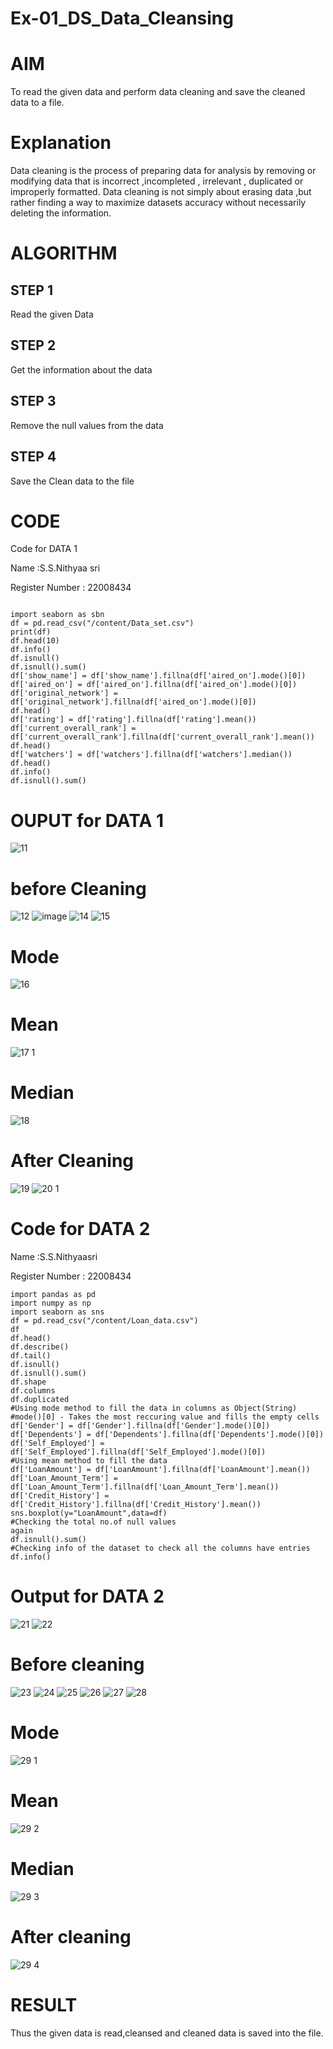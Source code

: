 # Ex-01_DS_Data_Cleansing
# AIM
To read the given data and perform data cleaning and save the cleaned data to a file.

# Explanation
Data cleaning is the process of preparing data for analysis by removing or modifying data that is incorrect ,incompleted , irrelevant , duplicated or improperly formatted. Data cleaning is not simply about erasing data ,but rather finding a way to maximize datasets accuracy without necessarily deleting the information.

# ALGORITHM
## STEP 1
Read the given Data

## STEP 2
Get the information about the data

## STEP 3
Remove the null values from the data

## STEP 4
Save the Clean data to the file

# CODE

Code for DATA 1

Name :S.S.Nithyaa sri

Register Number : 22008434

```

import seaborn as sbn
df = pd.read_csv("/content/Data_set.csv")
print(df)
df.head(10)
df.info()
df.isnull()
df.isnull().sum()
df['show_name'] = df['show_name'].fillna(df['aired_on'].mode()[0])
df['aired_on'] = df['aired_on'].fillna(df['aired_on'].mode()[0])
df['original_network'] = df['original_network'].fillna(df['aired_on'].mode()[0])
df.head()
df['rating'] = df['rating'].fillna(df['rating'].mean())
df['current_overall_rank'] =
df['current_overall_rank'].fillna(df['current_overall_rank'].mean())
df.head()
df['watchers'] = df['watchers'].fillna(df['watchers'].median())
df.head()
df.info()
df.isnull().sum()

```

# OUPUT for DATA 1
![11](https://user-images.githubusercontent.com/119122478/226107963-4e4fcd06-495c-4a3c-ac67-96ef543f59e3.png)

# before Cleaning

![12](https://user-images.githubusercontent.com/119122478/226108063-23b8fa14-620d-4727-bc02-0c07ba20a343.png)
![image](https://user-images.githubusercontent.com/119122478/226108100-dbec5ada-e1de-4fab-bd1b-b3e4846ab7aa.png)
![14](https://user-images.githubusercontent.com/119122478/226108136-3741d0d1-2603-499c-bf49-281aab378d2a.png)
![15](https://user-images.githubusercontent.com/119122478/226108254-8cf27585-bec7-4a73-8559-dd16ebbb22cd.png)

# Mode

![16](https://user-images.githubusercontent.com/119122478/226108307-9aa8e5c7-e019-4944-b69f-ce744c4832cd.png)

# Mean

![17 1](https://user-images.githubusercontent.com/119122478/226108364-7e76af53-876e-439d-bd65-4bf1bafc1b43.png)

# Median
![18](https://user-images.githubusercontent.com/119122478/226108446-bd540ff9-190e-4a83-b659-0085ff910d51.png)

# After Cleaning
![19](https://user-images.githubusercontent.com/119122478/226108494-c0a8ed21-5502-4514-9f97-cf938f1e70cc.png)
![20 1](https://user-images.githubusercontent.com/119122478/226108543-c3c56b58-18bf-48ca-a863-4638cbaa0325.png)

# Code for DATA 2

Name :S.S.Nithyaasri

Register Number : 22008434

```
import pandas as pd
import numpy as np
import seaborn as sns
df = pd.read_csv("/content/Loan_data.csv")
df
df.head()
df.describe()
df.tail()
df.isnull()
df.isnull().sum()
df.shape
df.columns
df.duplicated
#Using mode method to fill the data in columns as Object(String)
#mode()[0] - Takes the most reccuring value and fills the empty cells
df['Gender'] = df['Gender'].fillna(df['Gender'].mode()[0])
df['Dependents'] = df['Dependents'].fillna(df['Dependents'].mode()[0])
df['Self_Employed'] = df['Self_Employed'].fillna(df['Self_Employed'].mode()[0])
#Using mean method to fill the data
df['LoanAmount'] = df['LoanAmount'].fillna(df['LoanAmount'].mean())
df['Loan_Amount_Term'] = df['Loan_Amount_Term'].fillna(df['Loan_Amount_Term'].mean())
df['Credit_History'] = df['Credit_History'].fillna(df['Credit_History'].mean())
sns.boxplot(y="LoanAmount",data=df)
#Checking the total no.of null values
again
df.isnull().sum()
#Checking info of the dataset to check all the columns have entries
df.info()
```

# Output for DATA 2

![21](https://user-images.githubusercontent.com/119122478/226108693-f44c119e-4ff4-42ba-871b-a5b5740f54e4.png)
![22](https://user-images.githubusercontent.com/119122478/226108783-f356828b-5276-4925-8a37-aea01107edbe.png)

# Before cleaning

![23](https://user-images.githubusercontent.com/119122478/226108819-207b9381-966f-4164-8f7b-8fb9ef4256e4.png)
![24](https://user-images.githubusercontent.com/119122478/226108888-c350f401-cc5a-41bf-bae3-9797a72f0c63.png)
![25](https://user-images.githubusercontent.com/119122478/226108933-551f27c7-3782-443c-bd96-5d01338d66d6.png)
![26](https://user-images.githubusercontent.com/119122478/226108974-404a9de6-1f0a-4f53-b43d-3d0e257ea65f.png)
![27](https://user-images.githubusercontent.com/119122478/226109013-fad08956-cdfa-4b2d-8560-6238f9ddd60d.png)
![28](https://user-images.githubusercontent.com/119122478/226109065-8cbed5df-bcfd-4c14-b076-1a1adb8e9079.png)

# Mode
![29 1](https://user-images.githubusercontent.com/119122478/226109151-a04ddc0d-9360-449a-8b52-060aecb0bd48.png)

# Mean
![29 2](https://user-images.githubusercontent.com/119122478/226109196-48080397-985c-41e2-985d-976231546e09.png)

# Median
![29 3](https://user-images.githubusercontent.com/119122478/226109229-011f32ed-3e7f-490b-91e5-348856e33d4f.png)

# After cleaning
![29 4](https://user-images.githubusercontent.com/119122478/226109318-3abf96c0-7238-450d-b76a-c8d32d27f93d.png)

# RESULT
Thus the given data is read,cleansed and cleaned data is saved into the file.
